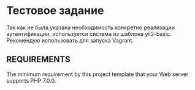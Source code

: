 # Тестовое задание

Так как не была указана необходимость конкретно реализации аутентификации, используется система из шаблона yii2-basic.
Рекомендую использовать для запуска Vagrant.

REQUIREMENTS
------------

The minimum requirement by this project template that your Web server supports PHP 7.0.0.